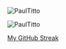 <p><img src="https://github-readme-stats.vercel.app/api?username=PaulTitto&show_icons=true&theme=nightowl&locale=en" alt="PaulTitto" /></p>
<p><img src="https://github-readme-stats.vercel.app/api/top-langs?username=PaulTitto&show_icons=true&locale=en&layout=compact&theme=nightowl" alt="PaulTitto" /></p>

  [My GitHub Streak](https://github-readme-streak-stats.herokuapp.com?user=PaulTitto&theme=algolia&date_format=M%20j%5B%2C%20Y%5D)
